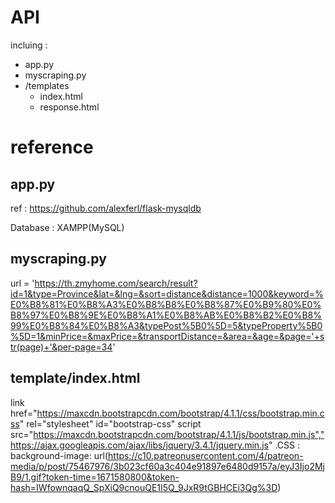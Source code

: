 # API
incluing :
- app.py
- myscraping.py
- /templates
  - index.html
  - response.html

# reference
## app.py
ref : https://github.com/alexferl/flask-mysqldb

Database : XAMPP(MySQL)

## myscraping.py
url = 'https://th.zmyhome.com/search/result?id=1&type=Province&lat=&lng=&sort=distance&distance=1000&keyword=%E0%B8%81%E0%B8%A3%E0%B8%B8%E0%B8%87%E0%B9%80%E0%B8%97%E0%B8%9E%E0%B8%A1%E0%B8%AB%E0%B8%B2%E0%B8%99%E0%B8%84%E0%B8%A3&typePost%5B0%5D=5&typeProperty%5B0%5D=1&minPrice=&maxPrice=&transportDistance=&area=&age=&page='+str(page)+'&per-page=34'

## template/index.html
link href="https://maxcdn.bootstrapcdn.com/bootstrap/4.1.1/css/bootstrap.min.css" rel="stylesheet" id="bootstrap-css"
script src="https://maxcdn.bootstrapcdn.com/bootstrap/4.1.1/js/bootstrap.min.js","https://ajax.googleapis.com/ajax/libs/jquery/3.4.1/jquery.min.js"
.CSS : background-image: url(https://c10.patreonusercontent.com/4/patreon-media/p/post/75467976/3b023cf60a3c404e91897e6480d9157a/eyJ3Ijo2MjB9/1.gif?token-time=1671580800&token-hash=IWfownqaqQ_SpXiQ9cnouQE1I5Q_9JxR9tGBHCEi3Qg%3D)




